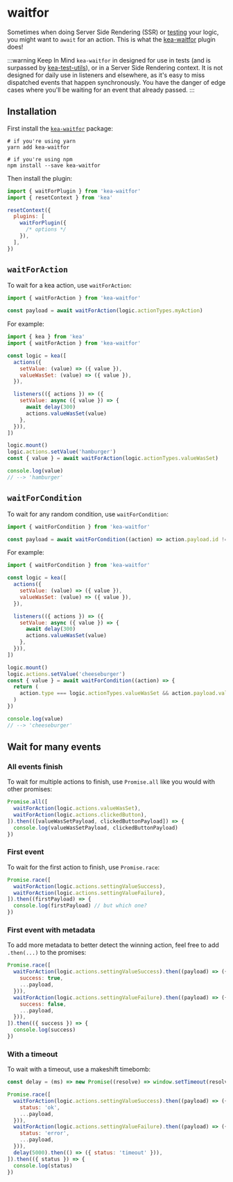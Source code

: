 # waitfor

Sometimes when doing Server Side Rendering (SSR) or [testing](/docs/intro/testing) your logic, you might
want to `await` for an action. This is what the [kea-waitfor](https://github.com/keajs/kea-waitfor)
plugin does!

:::warning Keep In Mind
`kea-waitfor` in designed for use in tests (and is surpassed by [kea-test-utils](/docs/intro/testing)), or in a Server Side Rendering context.
It is not designed for daily use in listeners and elsewhere, as it's easy to miss dispatched events that happen synchronously.
You have the danger of edge cases where you'll be waiting for an event that already passed.
:::

## Installation

First install the [`kea-waitfor`](https://github.com/keajs/kea-waitfor) package:

```shell
# if you're using yarn
yarn add kea-waitfor

# if you're using npm
npm install --save kea-waitfor
```

Then install the plugin:

```javascript
import { waitForPlugin } from 'kea-waitfor'
import { resetContext } from 'kea'

resetContext({
  plugins: [
    waitForPlugin({
      /* options */
    }),
  ],
})
```

## `waitForAction`

To wait for a kea action, use `waitForAction`:

```javascript
import { waitForAction } from 'kea-waitfor'

const payload = await waitForAction(logic.actionTypes.myAction)
```

For example:

```javascript
import { kea } from 'kea'
import { waitForAction } from 'kea-waitfor'

const logic = kea([
  actions({
    setValue: (value) => ({ value }),
    valueWasSet: (value) => ({ value }),
  }),

  listeners(({ actions }) => ({
    setValue: async ({ value }) => {
      await delay(300)
      actions.valueWasSet(value)
    },
  })),
])

logic.mount()
logic.actions.setValue('hamburger')
const { value } = await waitForAction(logic.actionTypes.valueWasSet)

console.log(value)
// --> 'hamburger'
```

## `waitForCondition`

To wait for any random condition, use `waitForCondition`:

```javascript
import { waitForCondition } from 'kea-waitfor'

const payload = await waitForCondition((action) => action.payload.id !== 'new')
```

For example:

```javascript
import { waitForCondition } from 'kea-waitfor'

const logic = kea([
  actions({
    setValue: (value) => ({ value }),
    valueWasSet: (value) => ({ value }),
  }),

  listeners(({ actions }) => ({
    setValue: async ({ value }) => {
      await delay(300)
      actions.valueWasSet(value)
    },
  })),
])

logic.mount()
logic.actions.setValue('cheeseburger')
const { value } = await waitForCondition((action) => {
  return (
    action.type === logic.actionTypes.valueWasSet && action.payload.value === 'cheeseburger'
  )
})

console.log(value)
// --> 'cheeseburger'
```

## Wait for many events

### All events finish

To wait for multiple actions to finish, use `Promise.all` like you would with other
promises:

```javascript
Promise.all([
  waitForAction(logic.actions.valueWasSet),
  waitForAction(logic.actions.clickedButton),
]).then(([valueWasSetPayload, clickedButtonPayload]) => {
  console.log(valueWasSetPayload, clickedButtonPayload)
})
```

### First event

To wait for the first action to finish, use `Promise.race`:

```javascript
Promise.race([
  waitForAction(logic.actions.settingValueSuccess),
  waitForAction(logic.actions.settingValueFailure),
]).then((firstPayload) => {
  console.log(firstPayload) // but which one?
})
```

### First event with metadata

To add more metadata to better detect the winning action, feel free to
add `.then(...)` to the promises:

```javascript
Promise.race([
  waitForAction(logic.actions.settingValueSuccess).then((payload) => ({
    success: true,
    ...payload,
  })),
  waitForAction(logic.actions.settingValueFailure).then((payload) => ({
    success: false,
    ...payload,
  })),
]).then(({ success }) => {
  console.log(success)
})
```

### With a timeout

To wait with a timeout, use a makeshift timebomb:

```javascript
const delay = (ms) => new Promise((resolve) => window.setTimeout(resolve, ms))

Promise.race([
  waitForAction(logic.actions.settingValueSuccess).then((payload) => ({
    status: 'ok',
    ...payload,
  })),
  waitForAction(logic.actions.settingValueFailure).then((payload) => ({
    status: 'error',
    ...payload,
  })),
  delay(5000).then(() => ({ status: 'timeout' })),
]).then(({ status }) => {
  console.log(status)
})
```
